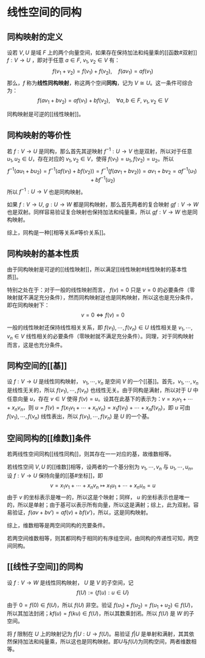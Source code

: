# 线性空间的同构



## 同构映射的定义

设若 $V,U$ 是域 $F$ 上的两个向量空间，如果存在保持加法和纯量乘的[[函数#双射]] $f:V \to U$ ，即对于任意 $a \in F,\ v_1,v_2 \in V$ 有：
$$ f(v_1+v_2)=f(v_1)+f(v_2) ,\quad f(av_1)=af(v_1) $$
那么，$f$ 称为**线性同构映射**，称这两个空间**同构**，记为 $V\cong U$。这一条件可综合为：
$$ f(av_1+bv_2)=af(v_1)+bf(v_2) ,\quad \forall a,b \in F,\ v_1,v_2 \in V$$

同构映射是可逆的[[线性映射]]。

## 同构映射的等价性

若 $f:V \to U$ 是同构，那么首先其逆映射 $f^{-1}:U \to V$ 也是双射，所以对于任意 $u_1,u_2 \in U$，存在对应的 $v_1,v_2 \in V$，使得 $f(v_1)=u_1,f(v_2)=u_2$。所以
$$ f^{-1}(au_1+bu_2)=f^{-1}(af(v_1)+bf(v_2))=f^{-1}(f(av_1+bv_2))=av_1+bv_2=af^{-1}(u_1)+bf^{-1}(u_2) $$
所以 $f^{-1}:U \to V$ 也是同构映射。


如果 $f:V \to U,\ g:U \to W$ 都是同构映射，那么首先两者的复合映射 $g f:V \to W$ 也是双射。同样容易验证复合映射也保持加法和纯量乘，所以 $g f:V \to W$ 也是同构映射。

综上，同构是一种[[相等关系#等价关系]]。

## 同构映射的基本性质

由于同构映射是可逆的[[线性映射]]，所以满足[[线性映射#线性映射的基本性质]]。

特别之处在于：对于一般的线性映射而言， $f(v)=0$ 只是 $v=0$ 的必要条件（零映射就不满足充分条件），然而同构映射逆也是同构映射，所以这也是充分条件，即在同构映射下：
$$ v=0 \Longleftrightarrow f(v)=0 $$

一般的线性映射还保持线性相关关系，即 $f(v_1),\cdots,f(v_n) \in U$ 线性相关是 $v_1,\cdots,v_n \in V$ 线性相关的必要条件（零映射就不满足充分条件）。同理，对于同构映射而言，这是也充分条件。

## 同构空间的[[基]]

设 $f:V \to U$ 是线性同构映射， $v_1,\cdots,v_n$ 是空间 $V$ 的一个[[基]]。首先，$v_1,\cdots,v_n$ 是线性无关的，所以 $f(v_1),\cdots,f(v_n)$ 也线性无关。由于同构是满射，所以对于 $U$ 中任意向量 $u$，存在 $v \in V$ 使得 $f(v)=u$。设其在此基下的表示为：$v=x_1v_1+\cdots+x_nv_n$，则 $u=f(v)=f(x_1v_1+\cdots+x_nv_n)=x_1f(v_1)+\cdots+x_nf(v_n)$，即 $u$ 可由 $f(v_1),\cdots,f(v_n)$ 线性表出，所以 $f(v_1),\cdots,f(v_n)$ 是 $U$ 的一个基。

## 空间同构的[[维数]]条件

若两线性空间同构[[线性同构]]，则其存在一一对应的基，故维数相等。

若线性空间 $V,U$ 的[[维数]]相等，设两者的一个基分别为 $v_1,\cdots,v_n$ 与 $u_1,\cdots,u_n$。设 $f:V \to U$ 保持向量的[[基#坐标]]，即
$$ v=x_1v_1+\cdots+x_n v_n \longmapsto x_1 u_1+\cdots+x_n u_n = u$$
由于 $v$ 的坐标表示是唯一的，所以这是个映射；同样， $u$ 的坐标表示也是唯一的，所以是单射；由于基可以表示所有向量，所以这是满射；综上，此为双射。容易验证，$f(av+bv')=af(v)+bf(v')$，所以，这是同构映射。

综上，维数相等是两空间同构的充要条件。

若两空间维数相等，则其都同构于相同的有序组空间，由同构的传递性可知，两空间同构。

## [[线性子空间]]的同构

设 $f:V \to W$ 是线性同构映射， $U$ 是 $V$ 的子空间，记
$$ f(U):=\{ f(u):u \in U \} $$

由于 $0=f(0) \in f(U)$，所以 $f(U)$ 非空。验证 $f(u_1)+f(u_2)=f(u_1+u_2) \in f(U)$，所以其加法封闭；$kf(u)=f(ku) \in f(U)$，所以其数乘封闭。所以 $f(U)$ 是 $W$ 的子空间。

将 $f$ 限制在 $U$ 上的映射记为 $f|U:U \to f(U)$。易验证 $f|U$ 是单射和满射，其其依然保持加法和纯量乘，所以这也是同构映射。即$U$与$f(U)$为同构空间，两者维数相等。

